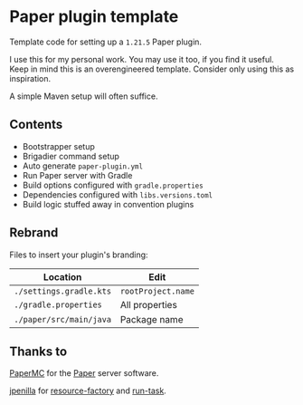 # Paper plugin template

Template code for setting up a `1.21.5` Paper plugin.

I use this for my personal work.
You may use it too, if you find it useful.
Keep in mind this is an overengineered template.
Consider only using this as inspiration.

A simple Maven setup will often suffice.

## Contents

- Bootstrapper setup
- Brigadier command setup
- Auto generate `paper-plugin.yml`
- Run Paper server with Gradle
- Build options configured with `gradle.properties`
- Dependencies configured with `libs.versions.toml`
- Build logic stuffed away in convention plugins

## Rebrand

Files to insert your plugin's branding:

| Location                | Edit               |
|-------------------------|--------------------|
| `./settings.gradle.kts` | `rootProject.name` |
| `./gradle.properties`   | All properties     |
| `./paper/src/main/java` | Package name       |

## Thanks to

[PaperMC](https://github.com/PaperMC) for the [Paper](https://github.com/PaperMC/Paper) server software.

[jpenilla](https://github.com/jpenilla) for [resource-factory](https://github.com/jpenilla/resource-factory) and [run-task](https://github.com/jpenilla/run-task).